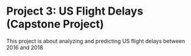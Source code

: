 # Project 3: US Flight Delays (Capstone Project)
This project is about analyzing and predicting US flight delays between 2016 and 2018
